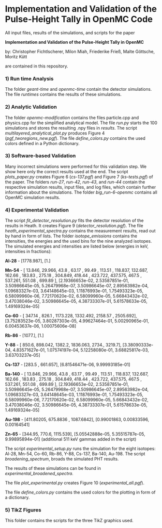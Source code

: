# Implementation and Validation of the Pulse-Height Tally in OpenMC Code

All input files, results of the simulations, and scripts for the paper </br>

**Implementation and Validation of the Pulse-Height Tally in OpenMC** </br>

by: Christopher Fichtlscherer, Milon Miah, Friederike Frieß, Malte Göttsche, Moritz Kütt 

are contained in this repository.

### 1) Run time Analysis

The folder *geant-time* and *openmc-time* contain the detector simulations. The file *runtimes* contains the results of these simulations.

### 2) Analytic Validation

The folder *openmc-modification* contains the files particle.cpp and physics.cpp for the simplified analytical model. The file *run.py* starts the 100 simulations and stores the resulting .npy files in *results*. The script *multilayered_analytical_plot.py* produces Figure 4 (*pgf_tworegions_new.pgf*). The file *define_colors.py* contains the used colors defined in a Python dictionary.

### 3) Software-based Validation

Many incorrect simulations were performed for this validation step. We show here only the correct results used at the end. The script *plots_paper.py* creates Figure 6 (*cs-137.pgf*) and Figure 7 (*ks-tests.pgf*) of the paper. 
The folders *run-27*, *run-42*, *run-43*, and *run-44* contain the respective simulation results, input files, and log files, which contain further information about the simulations. The folder *big_run-6-openmc* contains all OpenMC simulation results.

### 4) Experimental Validation

The script *fit_detector_resolution.py* fits the detector resolution of the results in Heath. It creates Figure 9 (*detector_resolution.pgf*). The file *heath_experimental_spectra.py* contains the measurement results, read out by hand in form of lists. The folder *isotope_emissions* contains the intensities, the energies and the used bins for the nine analyzed isotopes. The simulated energies and intensities are listed below (energies in keV, intensities in fractions):

**Al-28** - [1778.987], [1.]

**Mn-54** - [ 13.846,  29.966,  43.8  ,  63.17 ,  99.49 , 113.51 , 118.837, 132.687, 162.66 , 183.83 , 275.18 , 304.849, 418.44 , 423.722, 437.575, 467.5  , 537.261, 551.08 , 699.89 ], [2.19366653e-02, 2.53587851e-01, 3.50986645e-05, 5.26479968e-07, 3.50986645e-07, 2.89563982e-04, 1.09683327e-03, 3.64148645e-03,       1.11876993e-01, 1.75493323e-05, 6.58099960e-06, 7.72170620e-02, 6.58099960e-05, 5.66843432e-02, 3.47038046e-02, 3.50986645e-05, 4.38733307e-01, 5.61578633e-05, 1.49169324e-05] 

**Co-60** - [ 347.14 ,  826.1  , 1173.228, 1332.492, 2158.57 , 2505.692], [3.75283523e-05, 3.80287303e-05, 4.99627464e-01, 5.00290965e-01, 6.00453637e-06, 1.00075606e-08]

**Rb-86** - [1077.],  [1.]

**Y-88** - [ 850.6,  898.042, 1382.2, 1836.063, 2734., 3219.7], [3.38090333e-04, 4.83571627e-01, 1.07574197e-04, 5.12258080e-01, 3.68825817e-03, 3.63703237e-05]

**Cs-137** - [283.5  , 661.657], [6.81546471e-06, 9.99993185e-01]

**Ba-140** - [ 13.846,  29.966,  43.8  ,  63.17 ,  99.49 , 113.51 , 118.837, 132.687, 162.66 , 183.83 , 275.18 , 304.849, 418.44 , 423.722, 437.575, 467.5  , 537.261, 551.08 , 699.89 ], [2.19366653e-02, 2.53587851e-01, 3.50986645e-05, 5.26479968e-07, 3.50986645e-07, 2.89563982e-04, 1.09683327e-03, 3.64148645e-03, 1.11876993e-01, 1.75493323e-05, 6.58099960e-06, 7.72170620e-02, 6.58099960e-05, 5.66843432e-02, 3.47038046e-02, 3.50986645e-05, 4.38733307e-01, 5.61578633e-05, 1.49169324e-05]

**Au-198** - [411.80205,  675.8836 , 1087.6842], [0.99001863, 0.00833596, 0.00164541]

**Zn-65** - [344.95, 770.6, 1115.539], [5.05542888e-05, 5.35515787e-05, 9.99895894e-01] (additional 511 keV gammas added in the script)

The script *experimental_setup.py* runs the simulation for the eight isotopes: Al-28, Mn-54, Co-60, Rb-86, Y-88, Cs-137, Ba-140, Au-198.  The script *broadening_spectrum*, broads the simulated PHT results. 

The results of these simulations can be found in *experimental_broadened_spectra*.

The file *plot_experimental.py* creates Figure 10 (*experimental_all.pgf*).

The file *define_colors.py* contains the used colors for the plotting in form of a dictionary.

### 5) TikZ Figures

This folder contains the scripts for the three TikZ graphics used.
